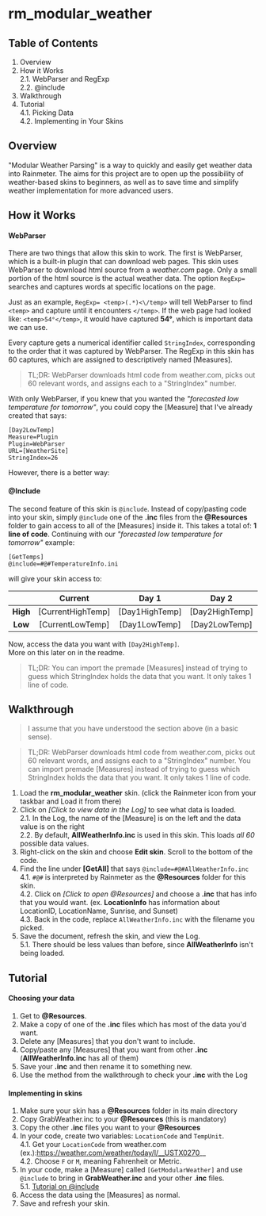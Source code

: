 rm_modular_weather
==================

Table of Contents
-----------------  
1.   Overview  
2.  How it Works  
  2.1. WebParser and RegExp  
  2.2. @include
3. Walkthrough  
4.  Tutorial  
  4.1. Picking Data  
  4.2. Implementing in Your Skins


Overview
--------  
  "Modular Weather Parsing" is a way to quickly and easily get weather data into Rainmeter. The aims for this project are to open up the possibility of weather-based skins to beginners, as well as to save time and simplify weather implementation for more advanced users.  

How it Works  
------------  

#### WebParser
There are two things that allow this skin to work. The first is WebParser, which is a built-in plugin that can download web pages. This skin uses WebParser to download html source from a _weather.com_ page. Only a small portion of the html source is the actual weather data. The option `RegExp=` searches and captures words at specific locations on the page.  

 Just as an example, `RegExp= <temp>(.*)<\/temp>` will tell WebParser to find `<temp>` and capture until it encounters `</temp>`. If the web page had looked like: `<temp>54°</temp>`, it would have captured __54°__, which is important data we can use.  

 Every capture gets a numerical identifier called `StringIndex`, corresponding to the order that it was captured by WebParser. The RegExp in this skin has 60 captures, which are assigned to descriptively named [Measures].  

 > TL;DR: WebParser downloads html code from weather.com, picks out 60 relevant words, and assigns each to a "StringIndex" number.  

 With only WebParser, if you knew that you wanted the _"forecasted low temperature for tomorrow"_, you could copy the [Measure] that I've already created that says:  

 ```
 [Day2LowTemp]  
 Measure=Plugin  
 Plugin=WebParser  
 URL=[WeatherSite]  
 StringIndex=26  
 ```  
However, there is a better way:  

#### @Include  
The second feature of this skin is `@include`. Instead of copy/pasting code into your skin, simply `@include` one of the __.inc__ files from the __@Resources__ folder to gain access to all of the [Measures] inside it. This takes a total of: __1 line of code__. Continuing with our _"forecasted low temperature for tomorrow"_ example:  

```  
[GetTemps]  
@include=#@#TemperatureInfo.ini  
```  
will give your skin access to:  

|        | Current | Day 1 | Day 2 | ... | Day 5 |  
|:------:|:-------:|:-----:|:-----:|:---:|:-----:|    
|__High__|[CurrentHighTemp]|[Day1HighTemp]|[Day2HighTemp]|...|[Day5HighTemp]|
| __Low__|[CurrentLowTemp] |[Day1LowTemp]|[Day2LowTemp]|...|[Day5LowTemp]|

Now, access the data you want with `[Day2HighTemp]`.  
More on this later on in the readme.  


> TL;DR: You can import the premade [Measures] instead of trying to guess which StringIndex holds the data that you want. It only takes 1 line of code.  

Walkthrough  
-----------  
> I assume that you have understood the section above (in a basic sense).  

>TL;DR: WebParser downloads html code from weather.com, picks out 60 relevant words, and assigns each to a "StringIndex" number. You can import premade [Measures] instead of trying to guess which StringIndex holds the data that you want. It only takes 1 line of code.  

1. Load the __rm_modular_weather__ skin. (click the Rainmeter icon from your taskbar and Load it from there)  
2. Click on _[Click to view data in the Log]_ to see what data is loaded.  
  2.1. In the Log, the name of the [Measure] is on the left and the data value is on the right  
  2.2. By default, __AllWeatherInfo.inc__ is used in this skin. This loads _all 60_ possible data values.  
3. Right-click on the skin and choose __Edit skin__. Scroll to the bottom of the code.  
4. Find the line under __[GetAll]__ that says `@include=#@#AllWeatherInfo.inc`  
  4.1. `#@#` is interpreted by Rainmeter as the __@Resources__ folder for this skin.  
  4.2. Click on _[Click to open @Resources]_ and choose a __.inc__ that has info that you would want. (ex. __LocationInfo__ has information about LocationID, LocationName, Sunrise, and Sunset)  
  4.3. Back in the code, replace `AllWeatherInfo.inc` with the filename you picked.  
5. Save the document, refresh the skin, and view the Log.  
  5.1. There should be less values than before, since __AllWeatherInfo__ isn't being loaded.  


Tutorial  
-------

#### Choosing your data  
1. Get to __@Resources__.  
2. Make a copy of one of the __.inc__ files which has most of the data you'd want.  
3. Delete any [Measures] that you don't want to include.  
4. Copy/paste any [Measures] that you want from other __.inc__ (__AllWeatherInfo.inc__ has all of them)  
5. Save your __.inc__ and then rename it to something new.  
6. Use the method from the walkthrough to check your __.inc__ with the Log  

#### Implementing in skins    
1. Make sure your skin has a __@Resources__ folder in its main directory  
2. Copy GrabWeather.inc to your __@Resources__ (this is mandatory)  
3. Copy the other __.inc__ files you want to your __@Resources__  
4. In your code, create two variables: `LocationCode` and `TempUnit`.  
  4.1. Get your `LocationCode` from weather.com   (ex.):https://weather.com/weather/today/l/__USTX0270__  
  4.2. Choose `F` or `M`, meaning Fahrenheit or Metric.  
5. In your code, make a [Measure] called `[GetModularWeather]` and use `@include` to bring in __GrabWeather.inc__ and your other __.inc__ files.  
  5.1. [Tutorial on @include](https://docs.rainmeter.net/tips/include-guide/)  
6. Access the data using the [Measures] as normal.  
7. Save and refresh your skin.  
